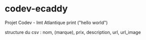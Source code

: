 # codev-ecaddy
Projet Codev - Imt Atlantique
print ("hello world") 


structure du csv : nom, (marque), prix, description, url, url_image
